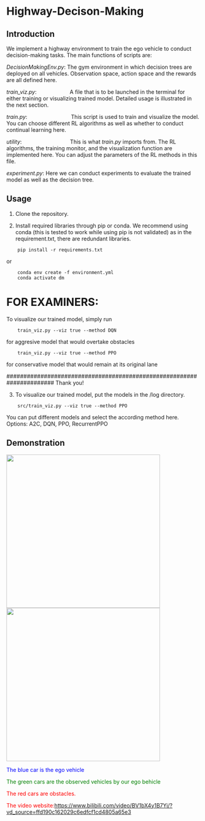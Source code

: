# Highway-Decison-Making

## Introduction
We implement a highway environment to train the ego vehicle to conduct decision-making tasks. The main functions of scripts are:

*DecisionMakingEnv.py*: The gym environment in which decision trees are deployed on all vehicles. Observation space, action space and the rewards are all defined here.

*train_viz.py*: &nbsp;&nbsp;&nbsp;&nbsp;&nbsp;&nbsp;&nbsp;&nbsp;&nbsp;&nbsp;&nbsp;&nbsp;&nbsp;&nbsp;&nbsp;&nbsp;&nbsp;&nbsp;&nbsp;&nbsp;&nbsp;A file that is to be launched in the terminal for either training or visualizing trained model. Detailed usage is illustrated in the next section.

*train.py*:&nbsp;&nbsp;&nbsp;&nbsp;&nbsp;&nbsp;&nbsp;&nbsp;&nbsp;&nbsp;&nbsp;&nbsp;&nbsp;&nbsp;&nbsp;&nbsp;&nbsp;&nbsp;&nbsp;&nbsp;&nbsp;&nbsp;&nbsp;&nbsp;&nbsp;&nbsp;&nbsp;&nbsp; This script is used to train and visualize the model. You can choose different RL algorithms as well as whether to conduct continual learning here.

*utility*:&nbsp;&nbsp;&nbsp;&nbsp;&nbsp;&nbsp;&nbsp;&nbsp;&nbsp;&nbsp;&nbsp;&nbsp;&nbsp;&nbsp;&nbsp;&nbsp;&nbsp;&nbsp;&nbsp;&nbsp;&nbsp;&nbsp;&nbsp;&nbsp;&nbsp;&nbsp;&nbsp;&nbsp;&nbsp;&nbsp;&nbsp; This is what *train.py* imports from. The RL algorithms, the training monitor, and the visualization function are implemented here. You can adjust the parameters of the RL methods in this file. 

*experiment.py*: Here we can conduct experiments to evaluate the trained model as well as the decision tree. 

## Usage
1. Clone the repository.

2. Install required libraries through pip or conda. We recommend using conda (this is tested to work while using pip is not validated) as in the requirement.txt, there are redundant libraries.
```terminal
    pip install -r requirements.txt
```
or
```terminal
    conda env create -f environment.yml
    conda activate dm
```

# FOR EXAMINERS:
To visualize our trained model, simply run 
```terminal
    train_viz.py --viz true --method DQN 
``` 
for aggresive model that would overtake obstacles
```terminal
    train_viz.py --viz true --method PPO 
``` 
for conservative model that would remain at its original lane

###################################################################### Thank you!

3. To visualize our trained model, put the models in the /log directory.
```terminal
    src/train_viz.py --viz true --method PPO
```
You can put different models and select the according method here. Options: A2C, DQN, PPO, RecurrentPPO

## Demonstration
<img src="Examples/vkeeping.gif" width="400"/>

<img src="Examples/overtake.gif" width="400"/>

<font color='blue'>The blue car is the ego vehicle</font>

<font color='green'>The green cars are the observed vehicles by our ego behicle</font>

<font color='red'>The red cars are obstacles.</font>

<font color='red'>The video website:https://www.bilibili.com/video/BV1bX4y1B7Yi/?vd_source=ffd190c162029c6edfcf1cd4805a65e3</font>
